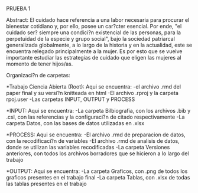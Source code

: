 PRUEBA 1

Abstract:
El cuidado hace referencia a una labor necesaria para procurar el bienestar cotidiano y, por ello, posee un car?cter esencial. Por ende, "el cuidado ser? siempre una condici?n existencial de las personas, para la perpetuidad de la especie y grupo social", bajo la sociedad patriarcal generalizada globalmente, a  lo largo de la historia y en la actualidad, este se encuentra relegado principalmente a la mujer. Es por esto que se vuelve importante estudiar las estrategias de cuidado que eligen las mujeres al momento de tener hijos/as.

Organizaci?n de carpetas:

*Trabajo Ciencia Abierta (Root):
Aqui se encuentra: 
-el archivo .rmd del paper final y su versi?n knitteada en html
-El archivo .rproj y la carpeta rpoj.user
-Las carpetas INPUT, OUTPUT y PROCESS

*INPUT:
Aqui se encuentra:
-La carpeta Bilbiografia, con los archivos .bib y .csl, con las referencias y la configuraci?n de citado respectivamente
-La carpeta Datos, con las bases de datos utilizadas en .xlsx

*PROCESS:
Aqui se encuentra:
-El archivo .rmd de preparacion de datos, con la recodificaci?n de variables
-El archivo .rmd de analisis de datos, donde se utilizan las variables recodificadas
-La carpeta Versiones anteriores, con todos los archivos borradores que se hicieron a lo largo del trabajo

*OUTPUT:
Aqui se encuentra:
-La carpeta Graficos, con .png de todos los graficos presentes en el trabajo final
-La carpeta Tablas, con .xlsx de todas las tablas presentes en el trabajo


